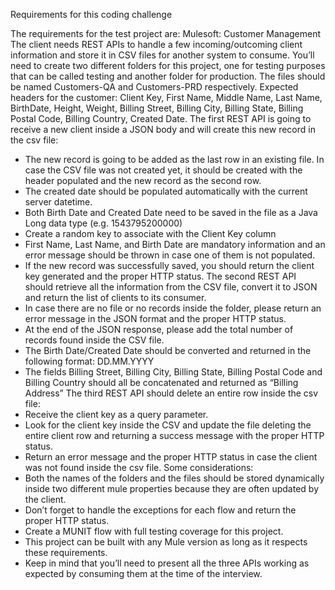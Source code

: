 Requirements for this coding challenge 


The requirements for the test project are:
Mulesoft:
Customer Management
The client needs REST APIs to handle a few incoming/outcoming client information and store it in CSV files for another system to consume.
You’ll need to create two different folders for this project, one for testing purposes that can be called testing and another folder for production. The files should be named Customers-QA and Customers-PRD respectively.
Expected headers for the customer: Client Key, First Name, Middle Name, Last Name, BirthDate, Height, Weight, Billing Street, Billing City, Billing State, Billing Postal Code, Billing Country, Created Date.
The first REST API is going to receive a new client inside a JSON body and will create this new record in the csv file:
- The new record is going to be added as the last row in an existing file. In case the CSV file was not created yet, it should be created with the header populated and the new record as the second row.
- The created date should be populated automatically with the current server datetime. 
- Both Birth Date and Created Date need to be saved in the file as a Java Long data type (e.g. 1543795200000)
- Create a random key to associate with the Client Key column
- First Name, Last Name, and Birth Date are mandatory information and an error message should be thrown in case one of them is not populated.
- If the new record was successfully saved, you should return the client key generated and the proper HTTP status.
The second REST API should retrieve all the information from the CSV file, convert it to JSON and return the list of clients to its consumer.
- In case there are no file or no records inside the folder, please return an error message in the JSON format and the proper HTTP status.
- At the end of the JSON response, please add the total number of records found inside the CSV file.
- The Birth Date/Created Date should be converted and returned in the following format: DD.MM.YYYY
- The fields Billing Street, Billing City, Billing State, Billing Postal Code and Billing Country should all be concatenated and returned as “Billing Address”
The third REST API should delete an entire row inside the csv file:
- Receive the client key as a query parameter.
- Look for the client key inside the CSV and update the file deleting the entire client row and returning a success message with the proper HTTP status.
- Return an error message and the proper HTTP status in case the client was not found inside the csv file.
Some considerations:
- Both the names of the folders and the files should be stored dynamically inside two different mule properties because they are often updated by the client.
- Don’t forget to handle the exceptions for each flow and return the proper HTTP status.
- Create a MUNIT flow with full testing coverage for this project.
- This project can be built with any Mule version as long as it respects these requirements.
- Keep in mind that you’ll need to present all the three APIs working as expected by consuming them at the time of the interview.
